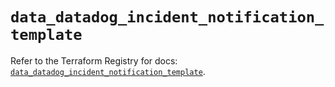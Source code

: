 # `data_datadog_incident_notification_template`

Refer to the Terraform Registry for docs: [`data_datadog_incident_notification_template`](https://registry.terraform.io/providers/datadog/datadog/3.77.0/docs/data-sources/incident_notification_template).
